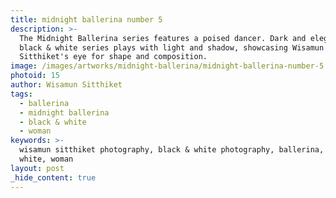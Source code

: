 ```yaml
---
title: midnight ballerina number 5
description: >-
  The Midnight Ballerina series features a poised dancer. Dark and elegant, this
  black & white series plays with light and shadow, showcasing Wisamun
  Sitthiket's eye for shape and composition.
image: /images/artworks/midnight-ballerina/midnight-ballerina-number-5.jpg
photoid: 15
author: Wisamun Sitthiket
tags:
  - ballerina
  - midnight ballerina
  - black & white
  - woman
keywords: >-
  wisamun sitthiket photography, black & white photography, ballerina, black &
  white, woman
layout: post
_hide_content: true
---
```

